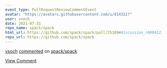 ```yaml
---
event_type: PullRequestReviewCommentEvent
avatar: "https://avatars.githubusercontent.com/u/814322?"
user: vsoch
date: 2021-07-31
repo_name: spack/spack
html_url: https://github.com/spack/spack/pull/25169#discussion_r680412342
repo_url: https://github.com/spack/spack
---
```


<a href='https://github.com/vsoch' target='_blank'>vsoch</a> <a href='https://github.com/spack/spack/pull/25169#discussion_r680412342' target='_blank'>commented</a> on <a href='https://github.com/spack/spack' target='_blank'>spack/spack</a>

<a href='https://github.com/spack/spack/pull/25169#discussion_r680412342' target='_blank'>View Comment</a>